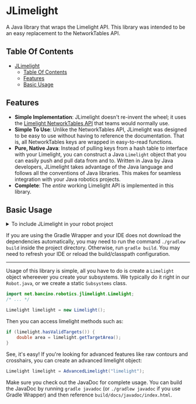 # JLimelight
A Java library that wraps the Limelight API. This library was intended to be an easy replacement to the NetworkTables API.

## Table Of Contents
- [JLimelight](#jlimelight)
    - [Table Of Contents](#table-of-contents)
    - [Features](#features)
    - [Basic Usage](#basic-usage)

## Features
- **Simple Implementation**: JLimelight doesn't re-invent the wheel; it uses the [Limelight NetworkTables API](http://docs.limelightvision.io/en/latest/networktables_api.html) that teams would normally use.
- **Simple To Use**: Unlike the NetworkTables API, JLimelight was designed to be easy to use without having to reference the documentation. That is, all NetworkTables keys are wrapped in easy-to-read functions.
- **Pure, Native Java**: Instead of pulling keys from a hash table to interface with your Limelight, you can construct a Java `Limelight` object that you can easily push and pull data from and to. Written in Java by Java developers, JLimelight takes advantage of the Java language and follows all the conventions of Java libraries. This makes for seamless integration with your Java robotics projects.
- **Complete**: The *entire* working Limelight API is implemented in this library.

## Basic Usage

<details> <summary> To include JLimelight in your robot project </summary>

Add the Maven repository in `build.gradle`:

```groovy
repositories {
  maven {
    url 'https://dump.bancino.net/maven'
  }
}
```

Then add the dependency:

```groovy
dependencies {
  api 'net.bancino.robotics:Java-API-Template:x.y.z'
}
```
</details>

If you are using the Gradle Wrapper and your IDE does not download the dependencies automatically, you may need to run the command `./gradlew build` inside the project directory. Otherwise, run `gradle build`. You may need to refresh your IDE or reload the build/classpath configuration.

---

Usage of this library is simple, all you have to do is create a `Limelight` object whereever you create your subsystems. We typically do it right in our `Robot.java`, or we create a static `Subsystems` class.

```java
import net.bancino.robotics.jlimelight.Limelight;
/* ... */

Limelight limelight = new Limelight();
```

Then you can access limelight methods such as:

```java
if (limelight.hasValidTargets()) {
    double area = limelight.getTargetArea();
}
```

See, it's easy! If you're looking for advanced features like raw contours and crosshairs, you can create an advanced limelight object:

```java
Limelight limelight = AdvancedLimelight("limelight");
```

Make sure you check out the JavaDoc for complete usage. You can build the JavaDoc by running `gradle javadoc` (or `./gradlew javadoc` if you use Gradle Wrapper) and then reference `build/docs/javadoc/index.html`.
